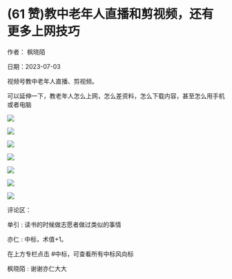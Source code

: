 
# (61 赞)教中老年人直播和剪视频，还有更多上网技巧

作者：  枫晓陌

日期：2023-07-03

视频号教中老年人直播、剪视频。

可以延伸一下，教老年人怎么上网，怎么差资料，怎么下载内容，甚至怎么用手机或者电脑

![](img/zhonglaonian_1791.png)

 

 

![](img/zhonglaonian_1796.png)

 

 

![](img/zhonglaonian_1801.png)

 

 

![](img/zhonglaonian_1806.png)

 

 

![](img/zhonglaonian_1811.png)

 

 

![](img/zhonglaonian_1816.png)

 

 

![](img/zhonglaonian_1821.png)

评论区：

单引 : 读书的时候做志愿者做过类似的事情

亦仁 : 中标，术值+1。

在上方专栏点击 #中标，可查看所有中标风向标

枫晓陌 : 谢谢亦仁大大
